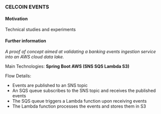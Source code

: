 <h3>CELCOIN EVENTS</h3>

<h4>Motivation</h4>

Technical studies and experiments

<h4>Further information</h4>

_A proof of concept aimed at validating a banking events ingestion service into an AWS cloud data lake._

Main Technologies: **Spring Boot AWS (SNS SQS Lambda S3)**

Flow Details:
 - Events are published to an SNS topic
 - An SQS queue subscribes to the SNS topic and receives the published events
 - The SQS queue triggers a Lambda function upon receiving events
 - The Lambda function processes the events and stores them in S3